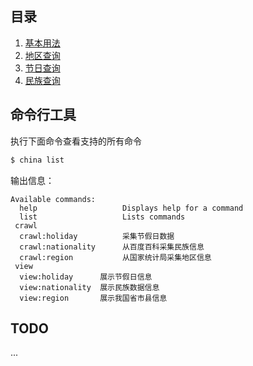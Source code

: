 ## 目录

1. [基本用法](1-basic.md)
2. [地区查询](2-region.md)
3. [节日查询](3-holiday.md)
4. [民族查询](4-nationality.md)

## 命令行工具

执行下面命令查看支持的所有命令

```bash
$ china list
```
输出信息：
```
Available commands:
  help                   Displays help for a command
  list                   Lists commands
 crawl
  crawl:holiday          采集节假日数据
  crawl:nationality      从百度百科采集民族信息
  crawl:region           从国家统计局采集地区信息
 view
  view:holiday      展示节假日信息
  view:nationality  展示民族数据信息
  view:region       展示我国省市县信息
```

## TODO
...